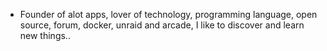 - Founder of alot apps, lover of technology, programming language, open source, forum, docker, unraid and arcade, I like to discover and learn new things..
  <br>

























































































































































